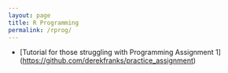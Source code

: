 ```yaml
---
layout: page
title: R Programming
permalink: /rprog/
---
```


* [Tutorial for those struggling with Programming Assignment 1] (https://github.com/derekfranks/practice_assignment)
